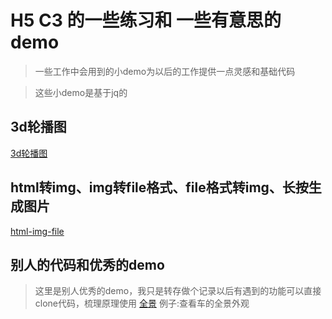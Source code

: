 # H5 C3 的一些练习和 一些有意思的demo

> 一些工作中会用到的小demo为以后的工作提供一点灵感和基础代码

> 这些小demo是基于jq的

## 3d轮播图

[3d轮播图](./3d_carousel)

## html转img、img转file格式、file格式转img、长按生成图片
[html-img-file](./html2img)

## 别人的代码和优秀的demo
> 这里是别人优秀的demo，我只是转存做个记录以后有遇到的功能可以直接clone代码，梳理原理使用
[全景](./other_code/panorama) 例子:查看车的全景外观
